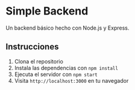 # Simple Backend

Un backend básico hecho con Node.js y Express.

## Instrucciones

1. Clona el repositorio
2. Instala las dependencias con `npm install`
3. Ejecuta el servidor con `npm start`
4. Visita `http://localhost:3000` en tu navegador
